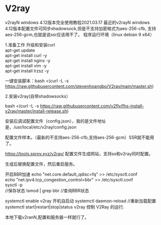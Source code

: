 # V2ray
v2rayN windows 4.12版本完全使用教程2021.03.17
最近的v2rayN windows 4.12版本配置文件可同步shadowsock,但是不支持加密格式为aes-256-cfb, 支持 aes-256-gcm,也就是说ssr应该用不了。
程序运行环境（linux debian 9 x64）

1.准备工作 升级和安装curl </br>
apt-get update</br>
apt-get install curl -y  </br>
apt-get install nginx -y  </br>
apt-get install vim -y  </br>
apt-get install lrzsz -y  </br>


一键安装脚本：bash <(curl -L -s https://raw.githubusercontent.com/stevenhoangbo/V2ray/main/master.sh) </br>


2.安装v2ray(自带shadowsocks）

bash <(curl -L -s https://raw.githubusercontent.com/v2fly/fhs-install-v2ray/master/install-release.sh)

安装后调试配置文件（config.json），我的是文件地址是，/usr/local/etc/v2ray/config.json

配置文件样本。（最新的不支持aes-256-cfb,支持aes-256-gcm）SSR就不能用了。

<a href="https://tools.sprov.xyz/v2ray/" target="_black">https://tools.sprov.xyz/v2ray/</a> 配置文件生成网站，支持ss和v2ray同时配置。

生成后替换配置文件，然后重启服务。

开启BBR加速
echo "net.core.default_qdisc=fq" >> /etc/sysctl.conf </br>
echo "net.ipv4.tcp_congestion_control=bbr" >> /etc/sysctl.conf </br>
sysctl -p </br> //保存状态
lsmod | grep bbr //查询BBR状态

systemctl enable v2ray   开机自启动
systemctl daemon-reload  //重新加载配置
systemctl start|restart|stop|status v2ray 控制 V2Ray 的运行.

本地下载v2ranN,配置和服务器一样就行了。
